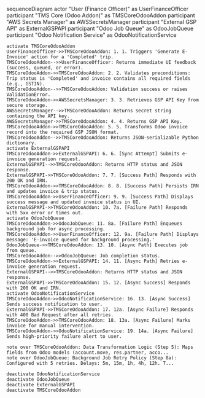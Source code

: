 sequenceDiagram
    actor "User (Finance Officer)" as UserFinanceOfficer
    participant "TMS Core (Odoo Addon)" as TMSCoreOdooAddon
    participant "AWS Secrets Manager" as AWSSecretsManager
    participant "External GSP API" as ExternalGSPAPI
    participant "Odoo Job Queue" as OdooJobQueue
    participant "Odoo Notification Service" as OdooNotificationService

    activate TMSCoreOdooAddon
    UserFinanceOfficer->>TMSCoreOdooAddon: 1. 1. Triggers 'Generate E-Invoice' action for a 'Completed' trip.
    TMSCoreOdooAddon-->>UserFinanceOfficer: Returns immediate UI feedback (success, queued, or error).
    TMSCoreOdooAddon->>TMSCoreOdooAddon: 2. 2. Validates preconditions: Trip status is 'Completed' and invoice contains all required fields (e.g., GSTIN).
    TMSCoreOdooAddon-->>TMSCoreOdooAddon: Validation success or raises ValidationError.
    TMSCoreOdooAddon->>AWSSecretsManager: 3. 3. Retrieves GSP API Key from secure storage.
    AWSSecretsManager-->>TMSCoreOdooAddon: Returns secret string containing the API key.
    AWSSecretsManager->>TMSCoreOdooAddon: 4. 4. Returns GSP API Key.
    TMSCoreOdooAddon->>TMSCoreOdooAddon: 5. 5. Transforms Odoo invoice record into the required GSP JSON format.
    TMSCoreOdooAddon-->>TMSCoreOdooAddon: Returns JSON-serializable Python dictionary.
    activate ExternalGSPAPI
    TMSCoreOdooAddon->>ExternalGSPAPI: 6. 6. [Sync Attempt] Submits e-invoice generation request.
    ExternalGSPAPI-->>TMSCoreOdooAddon: Returns HTTP status and JSON response.
    ExternalGSPAPI->>TMSCoreOdooAddon: 7. 7. [Success Path] Responds with 200 OK and IRN.
    TMSCoreOdooAddon->>TMSCoreOdooAddon: 8. 8. [Success Path] Persists IRN and updates invoice & trip status.
    TMSCoreOdooAddon->>UserFinanceOfficer: 9. 9. [Success Path] Displays success message and updated invoice status in UI.
    ExternalGSPAPI->>TMSCoreOdooAddon: 10. 7a. [Failure Path] Responds with 5xx error or times out.
    activate OdooJobQueue
    TMSCoreOdooAddon->>OdooJobQueue: 11. 8a. [Failure Path] Enqueues background job for async processing.
    TMSCoreOdooAddon->>UserFinanceOfficer: 12. 9a. [Failure Path] Displays message: 'E-invoice queued for background processing.'
    OdooJobQueue->>TMSCoreOdooAddon: 13. 10. [Async Path] Executes job from queue.
    TMSCoreOdooAddon-->>OdooJobQueue: Job completion status.
    TMSCoreOdooAddon->>ExternalGSPAPI: 14. 11. [Async Path] Retries e-invoice generation request.
    ExternalGSPAPI-->>TMSCoreOdooAddon: Returns HTTP status and JSON response.
    ExternalGSPAPI->>TMSCoreOdooAddon: 15. 12. [Async Success] Responds with 200 OK and IRN.
    activate OdooNotificationService
    TMSCoreOdooAddon->>OdooNotificationService: 16. 13. [Async Success] Sends success notification to user.
    ExternalGSPAPI->>TMSCoreOdooAddon: 17. 12a. [Async Failure] Responds with 400 Bad Request after all retries.
    TMSCoreOdooAddon->>TMSCoreOdooAddon: 18. 13a. [Async Failure] Marks invoice for manual intervention.
    TMSCoreOdooAddon->>OdooNotificationService: 19. 14a. [Async Failure] Sends high-priority failure alert to user.

    note over TMSCoreOdooAddon: Data Transformation Logic (Step 5): Maps fields from Odoo models (account.move, res.partner, acco...
    note over OdooJobQueue: Background Job Retry Policy (Step 8a): Configured with 5 retries. Delays: 5m, 15m, 1h, 4h, 12h. T...

    deactivate OdooNotificationService
    deactivate OdooJobQueue
    deactivate ExternalGSPAPI
    deactivate TMSCoreOdooAddon
